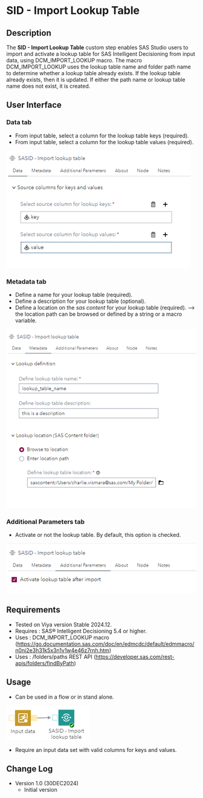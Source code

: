# SID - Import Lookup Table

## Description

The **SID - Import Lookup Table** custom step enables SAS Studio users to import and activate a lookup table for SAS Intelligent Decisioning from input data, using DCM_IMPORT_LOOKUP macro. 
The macro DCM_IMPORT_LOOKUP uses the lookup table name and folder path name to determine whether a lookup table already exists. If the lookup table already exists, then it is updated. If either the path name or lookup table name does not exist, it is created.

## User Interface

### Data tab ###

   * From input table, select a column for the lookup table keys (required).
   * From input table, select a column for the lookup table values (required).
   
   <kbd>![](img/_sasid_ilt_data.png)</kbd>

### Metadata tab ###

   * Define a name for your lookup table (required).
   * Define a description for your lookup table (optional).
   * Define a location on the _sas content_ for your lookup table (required).
		--> the location path can be browsed or defined by a string or a macro variable. 
		
   <kbd>![](img/_sasid_ilt_metadata.png)</kbd>

### Additional Parameters tab ###

   * Activate or not the lookup table. By default, this option is checked. 
   
   <kbd>![](img/_sasid_ilt_addparam.png)</kbd>

## Requirements

* Tested on Viya version Stable 2024.12.
* Requires : SAS® Intelligent Decisioning 5.4 or higher.
* Uses : DCM_IMPORT_LOOKUP macro (https://go.documentation.sas.com/doc/en/edmcdc/default/edmmacro/n0ni2e3h31k5x3n1v1w4e46z7rnh.htm)
* Uses : <viyahost>/folders/paths REST API (https://developer.sas.com/rest-apis/folders/findByPath)

## Usage

   * Can be used in a flow or in stand alone.
   
   <kbd>![](img/_sasid_ilt_flow_usage.png)</kbd>
	
   * Require an input data set with valid columns for keys and values. 

## Change Log

* Version 1.0 (30DEC2024) 
    * Initial version 
